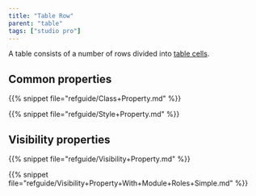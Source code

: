 ```yaml
---
title: "Table Row"
parent: "table"
tags: ["studio pro"]
---
```


A table consists of a number of rows divided into [table cells](table-cell).

## Common properties

{{% snippet file="refguide/Class+Property.md" %}}

{{% snippet file="refguide/Style+Property.md" %}}

## Visibility properties

{{% snippet file="refguide/Visibility+Property.md" %}}

{{% snippet file="refguide/Visibility+Property+With+Module+Roles+Simple.md" %}}
